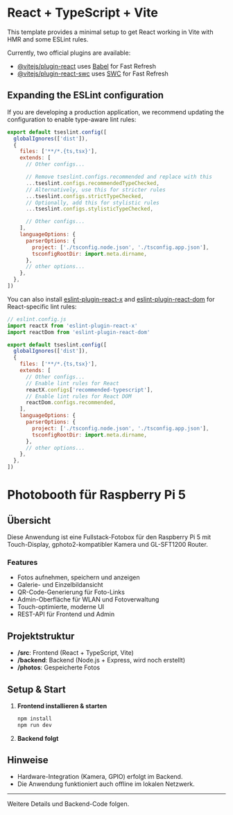 # React + TypeScript + Vite

This template provides a minimal setup to get React working in Vite with HMR and some ESLint rules.

Currently, two official plugins are available:

- [@vitejs/plugin-react](https://github.com/vitejs/vite-plugin-react/blob/main/packages/plugin-react) uses [Babel](https://babeljs.io/) for Fast Refresh
- [@vitejs/plugin-react-swc](https://github.com/vitejs/vite-plugin-react/blob/main/packages/plugin-react-swc) uses [SWC](https://swc.rs/) for Fast Refresh

## Expanding the ESLint configuration

If you are developing a production application, we recommend updating the configuration to enable type-aware lint rules:

```js
export default tseslint.config([
  globalIgnores(['dist']),
  {
    files: ['**/*.{ts,tsx}'],
    extends: [
      // Other configs...

      // Remove tseslint.configs.recommended and replace with this
      ...tseslint.configs.recommendedTypeChecked,
      // Alternatively, use this for stricter rules
      ...tseslint.configs.strictTypeChecked,
      // Optionally, add this for stylistic rules
      ...tseslint.configs.stylisticTypeChecked,

      // Other configs...
    ],
    languageOptions: {
      parserOptions: {
        project: ['./tsconfig.node.json', './tsconfig.app.json'],
        tsconfigRootDir: import.meta.dirname,
      },
      // other options...
    },
  },
])
```

You can also install [eslint-plugin-react-x](https://github.com/Rel1cx/eslint-react/tree/main/packages/plugins/eslint-plugin-react-x) and [eslint-plugin-react-dom](https://github.com/Rel1cx/eslint-react/tree/main/packages/plugins/eslint-plugin-react-dom) for React-specific lint rules:

```js
// eslint.config.js
import reactX from 'eslint-plugin-react-x'
import reactDom from 'eslint-plugin-react-dom'

export default tseslint.config([
  globalIgnores(['dist']),
  {
    files: ['**/*.{ts,tsx}'],
    extends: [
      // Other configs...
      // Enable lint rules for React
      reactX.configs['recommended-typescript'],
      // Enable lint rules for React DOM
      reactDom.configs.recommended,
    ],
    languageOptions: {
      parserOptions: {
        project: ['./tsconfig.node.json', './tsconfig.app.json'],
        tsconfigRootDir: import.meta.dirname,
      },
      // other options...
    },
  },
])
```

# Photobooth für Raspberry Pi 5

## Übersicht

Diese Anwendung ist eine Fullstack-Fotobox für den Raspberry Pi 5 mit Touch-Display, gphoto2-kompatibler Kamera und GL-SFT1200 Router.

### Features
- Fotos aufnehmen, speichern und anzeigen
- Galerie- und Einzelbildansicht
- QR-Code-Generierung für Foto-Links
- Admin-Oberfläche für WLAN und Fotoverwaltung
- Touch-optimierte, moderne UI
- REST-API für Frontend und Admin

## Projektstruktur
- **/src**: Frontend (React + TypeScript, Vite)
- **/backend**: Backend (Node.js + Express, wird noch erstellt)
- **/photos**: Gespeicherte Fotos

## Setup & Start
1. **Frontend installieren & starten**
   ```bash
   npm install
   npm run dev
   ```
2. **Backend folgt**

## Hinweise
- Hardware-Integration (Kamera, GPIO) erfolgt im Backend.
- Die Anwendung funktioniert auch offline im lokalen Netzwerk.

---

Weitere Details und Backend-Code folgen.

